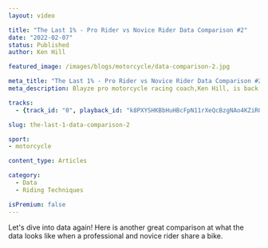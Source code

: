 ```yaml
---
layout: video

title: "The Last 1% - Pro Rider vs Novice Rider Data Comparison #2"
date: "2022-02-07"
status: Published
author: Ken Hill

featured_image: /images/blogs/motorcycle/data-comparison-2.jpg

meta_title: "The Last 1% - Pro Rider vs Novice Rider Data Comparison #2"
meta_description: Blayze pro motorcycle racing coach,Ken Hill, is back at it again with showing you the difference between a pro rider and novice motorcycle rider using their data.

tracks:
  - {track_id: "0", playback_id: "k8PXYSHKBbHuHBcFpN11rXeQcBzgNAo4KZiR002HVp84", lesson_name: "Pro vs. Novice Data Comparison #2", lesson_desc: "Blayze pro motorcycle racing coach,Ken Hill, is back at it again with showing you the difference between a pro rider and novice motorcycle rider using their data."}

slug: the-last-1-data-comparison-2

sport:
- motorcycle

content_type: Articles 

category:
  - Data
  - Riding Techniques

isPremium: false
---
```


Let's dive into data again!  Here is another great comparison at what the data looks like when a professional and novice rider share a bike.
